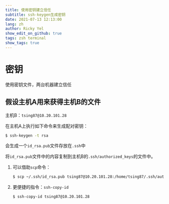 ```yaml
---
title: 使用密钥建立信任
subtitle: ssh-keygen生成密钥
date: 2021-07-13 12:13:00
lang: zh
author: Ricky Yel
show_edit_on_github: true
tags: zsh terminal
show_tags: true
---
```






# 密钥

使用密钥文件，两台机器建立信任

## 假设主机A用来获得主机B的文件

主机B：`tsing87@10.20.101.28`

在主机A上执行如下命令来生成配对密钥：

```bash
$ ssh-keygen -t rsa
```

会生成一个`id_rsa.pub`文件存放在`.ssh`中

将`id_rsa.pub`文件中的内容复制到主机B的`.ssh/authorized_keys`的文件中。

1. 可以借助`scp`命令：

   ```bash
   $ scp ~/.ssh/id_rsa.pub tsing87@10.20.101.28:/home/tsing87/.ssh/authorized_keys
   ```

2. 更便捷的指令：`ssh-copy-id`

   ```bash
   $ ssh-copy-id tsing87@10.20.101.28
   ```

   

